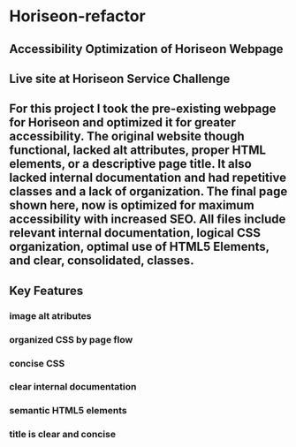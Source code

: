 # Horiseon-refactor
## Accessibility Optimization of Horiseon Webpage
## Live site at Horiseon Service Challenge
## For this project I took the pre-existing webpage for Horiseon and optimized it for greater accessibility. The original website though functional, lacked alt attributes, proper HTML elements, or a descriptive page title. It also lacked internal documentation and had repetitive classes and a lack of organization. The final page shown here, now is optimized for maximum accessibility with increased SEO. All files include relevant internal documentation, logical CSS organization, optimal use of HTML5 Elements, and clear, consolidated, classes.​

## Key Features
### image alt atributes
### organized CSS by page flow
### concise CSS
### clear internal documentation
### semantic HTML5 elements
### title is clear and concise

